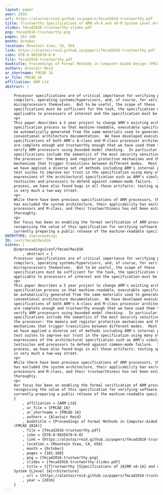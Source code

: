```yaml
---
layout: paper
year: 2016
url: https://alastairreid.github.io/papers/fmcad2016-trustworthy.pdf
title: Trustworthy Specifications of ARM v8-A and v8-M System Level Architecture
slides: fmcad2016-trustworthy-slides.pdf
png: fmcad2016-trustworthy.png
pages: 161-168
month: October
location: Mountain View, CA, USA
link: https://alastairreid.github.io/papers/fmcad2016-trustworthy.pdf
isbn: 978-0-9835678-6-8
file: fmcad2016-trustworthy.pdf
booktitle: Proceedings of Formal Methods in Computer-Aided Design (FMCAD 2016)
authors: Alastair Reid
ar_shortname: FMCAD 16
ar_file: FMCAD_16
affiliation: ARM Ltd
abstract: |
    
    Processor specifications are of critical importance for verifying programs,
    compilers, operating systems/hypervisors, and, of course, for verifying
    microprocessors themselves.  But to be useful, the scope of these
    specifications must be sufficient for the task, the specification must be
    applicable to processors of interest and the specification must be trustworthy.
    <p>
    This paper describes a 5 year project to change ARM's existing architecture
    specification process so that machine-readable, executable specifications can
    be automatically generated from the same materials used to generate ARM's
    conventional architecture documentation.  We have developed executable
    specifications of both ARM's A-class and M-class processor architectures that
    are complete enough and trustworthy enough that we have used them to formally
    verify ARM processors using bounded model checking.  In particular, our
    specifications include the semantics of the most security sensitive parts of
    the processor: the memory and register protection mechanisms and the exception
    mechanisms that trigger transitions between different modes.  Most importantly,
    we have applied a diverse set of methods including ARM's internal processor
    test suites to improve our trust in the specification using many other
    expressions of the architectural specification such as ARM's simulators,
    testsuites and processors to defend against common-mode failure.  In the
    process, we have also found bugs in all those artifacts: testing specifications
    is very much a two-way street.
    <p>
    While there have been previous specifications of ARM processors, their scope
    has excluded the system architecture, their applicability has excluded newer
    processors and M-class, and their trustworthiness has not been established as
    thoroughly.
    <p>
    Our focus has been on enabling the formal verification of ARM processors but,
    recognising the value of this specification for verifying software, we are
    currently preparing a public release of the machine-readable specification.
ENTRYTYPE: inproceedings
ID: conf/fmcad/Reid16
bibtex: |
    @inproceedings{conf/fmcad/Reid16
        , abstract = {
    Processor specifications are of critical importance for verifying programs,
    compilers, operating systems/hypervisors, and, of course, for verifying
    microprocessors themselves.  But to be useful, the scope of these
    specifications must be sufficient for the task, the specification must be
    applicable to processors of interest and the specification must be trustworthy.
    <p>
    This paper describes a 5 year project to change ARM's existing architecture
    specification process so that machine-readable, executable specifications can
    be automatically generated from the same materials used to generate ARM's
    conventional architecture documentation.  We have developed executable
    specifications of both ARM's A-class and M-class processor architectures that
    are complete enough and trustworthy enough that we have used them to formally
    verify ARM processors using bounded model checking.  In particular, our
    specifications include the semantics of the most security sensitive parts of
    the processor: the memory and register protection mechanisms and the exception
    mechanisms that trigger transitions between different modes.  Most importantly,
    we have applied a diverse set of methods including ARM's internal processor
    test suites to improve our trust in the specification using many other
    expressions of the architectural specification such as ARM's simulators,
    testsuites and processors to defend against common-mode failure.  In the
    process, we have also found bugs in all those artifacts: testing specifications
    is very much a two-way street.
    <p>
    While there have been previous specifications of ARM processors, their scope
    has excluded the system architecture, their applicability has excluded newer
    processors and M-class, and their trustworthiness has not been established as
    thoroughly.
    <p>
    Our focus has been on enabling the formal verification of ARM processors but,
    recognising the value of this specification for verifying software, we are
    currently preparing a public release of the machine-readable specification.
    }
        , affiliation = {ARM Ltd}
        , ar_file = {FMCAD_16}
        , ar_shortname = {FMCAD 16}
        , authors = {Alastair Reid}
        , booktitle = {Proceedings of Formal Methods in Computer-Aided Design
    (FMCAD 2016)}
        , file = {fmcad2016-trustworthy.pdf}
        , isbn = {978-0-9835678-6-8}
        , link = {https://alastairreid.github.io/papers/fmcad2016-trustworthy.pdf}
        , location = {Mountain View, CA, USA}
        , month = {October}
        , pages = {161-168}
        , png = {fmcad2016-trustworthy.png}
        , slides = {fmcad2016-trustworthy-slides.pdf}
        , title = {{T}rustworthy {S}pecifications of {A}RM v8-{A} and v8-{M}
    System {L}evel {A}rchitecture}
        , url = {https://alastairreid.github.io/papers/fmcad2016-trustworthy.pdf}
        , year = {2016}
    }
---
```

